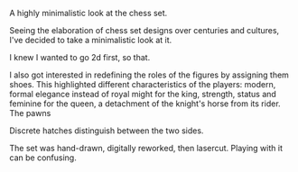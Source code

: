 A highly minimalistic look at the chess set.

Seeing the elaboration of chess set designs over centuries and cultures, I've decided to take a minimalistic look at it.

I knew I wanted to go 2d first, so that. 

I also got interested in redefining the roles of the figures by assigning them shoes. This highlighted different characteristics of the players: modern, formal elegance instead of royal might for the king, strength, status and feminine for the queen, a detachment of the knight's horse from its rider. The pawns 

Discrete hatches distinguish between the two sides.

The set was hand-drawn, digitally reworked, then lasercut. Playing with it can be confusing.